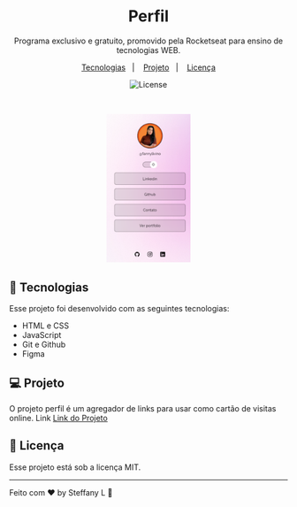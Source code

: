 <h1 align="center"> Perfil </h1>

<p align="center">
Programa exclusivo e gratuito, promovido pela Rocketseat para ensino de tecnologias WEB. <br/>
</p>

<p align="center">
  <a href="#-tecnologias">Tecnologias</a>&nbsp;&nbsp;&nbsp;|&nbsp;&nbsp;&nbsp;
  <a href="#-projeto">Projeto</a>&nbsp;&nbsp;&nbsp;|&nbsp;&nbsp;&nbsp;
  <a href="#memo-licença">Licença</a>
</p>

<p align="center">
  <img alt="License" src="https://img.shields.io/static/v1?label=license&message=MIT&color=49AA26&labelColor=000000">
</p>

<br>

<p align="center">
  <img alt="projeto DevLinks" src="./assets/Preview.png" width="30%" height="40%">
</p>

## 🚀 Tecnologias

Esse projeto foi desenvolvido com as seguintes tecnologias:

- HTML e CSS
- JavaScript
- Git e Github
- Figma

## 💻 Projeto
<p>
O projeto perfil é  um agregador de links para usar como cartão de visitas online.
Link <a href="https://steffanylivino.github.io/perfilprojeto/">Link do Projeto</a></p>

## :memo: Licença

Esse projeto está sob a licença MIT.

---

Feito com ♥ by Steffany L :wave: 
